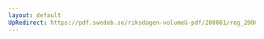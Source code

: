 ```yaml
---
layout: default
UpRedirect: https://pdf.swedeb.se/riksdagen-volumeG-pdf/200001/reg_200001/reg_200001_0001.pdf
---
```


